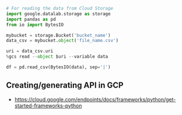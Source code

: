 ```python
# For reading the data from Cloud Storage
import google.datalab.storage as storage
import pandas as pd
from io import BytesIO

mybucket = storage.Bucket('bucket_name')
data_csv = mybucket.object('file_name.csv')

uri = data_csv.uri
%gcs read --object $uri --variable data

df = pd.read_csv(BytesIO(data), sep='|')

```

Creating/generating API in GCP
--------------------------
- https://cloud.google.com/endpoints/docs/frameworks/python/get-started-frameworks-python
